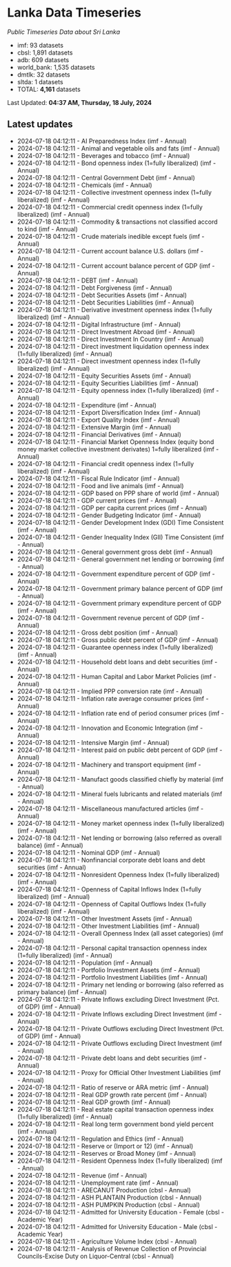 # Lanka Data Timeseries
*Public Timeseries Data about Sri Lanka*

* imf: 93 datasets
* cbsl: 1,891 datasets
* adb: 609 datasets
* world_bank: 1,535 datasets
* dmtlk: 32 datasets
* sltda: 1 datasets
* TOTAL: **4,161** datasets

Last Updated: **04:37 AM, Thursday, 18 July, 2024**

## Latest updates

* 2024-07-18 04:12:11 - AI Preparedness Index (imf - Annual)
* 2024-07-18 04:12:11 - Animal and vegetable oils and fats (imf - Annual)
* 2024-07-18 04:12:11 - Beverages and tobacco (imf - Annual)
* 2024-07-18 04:12:11 - Bond openness index (1=fully liberalized) (imf - Annual)
* 2024-07-18 04:12:11 - Central Government Debt (imf - Annual)
* 2024-07-18 04:12:11 - Chemicals (imf - Annual)
* 2024-07-18 04:12:11 - Collective investment openness index (1=fully liberalized) (imf - Annual)
* 2024-07-18 04:12:11 - Commercial credit openness index (1=fully liberalized) (imf - Annual)
* 2024-07-18 04:12:11 - Commodity & transactions not classified accord to kind (imf - Annual)
* 2024-07-18 04:12:11 - Crude materials inedible except fuels (imf - Annual)
* 2024-07-18 04:12:11 - Current account balance U.S. dollars (imf - Annual)
* 2024-07-18 04:12:11 - Current account balance percent of GDP (imf - Annual)
* 2024-07-18 04:12:11 - DEBT (imf - Annual)
* 2024-07-18 04:12:11 - Debt Forgiveness (imf - Annual)
* 2024-07-18 04:12:11 - Debt Securities Assets (imf - Annual)
* 2024-07-18 04:12:11 - Debt Securities Liabilities (imf - Annual)
* 2024-07-18 04:12:11 - Derivative investment openness index (1=fully liberalized) (imf - Annual)
* 2024-07-18 04:12:11 - Digital Infrastructure (imf - Annual)
* 2024-07-18 04:12:11 - Direct Investment Abroad (imf - Annual)
* 2024-07-18 04:12:11 - Direct Investment In Country (imf - Annual)
* 2024-07-18 04:12:11 - Direct investment liquidation openness index (1=fully liberalized) (imf - Annual)
* 2024-07-18 04:12:11 - Direct investment openness index (1=fully liberalized) (imf - Annual)
* 2024-07-18 04:12:11 - Equity Securities Assets (imf - Annual)
* 2024-07-18 04:12:11 - Equity Securities Liabilities (imf - Annual)
* 2024-07-18 04:12:11 - Equity openness index (1=fully liberalized) (imf - Annual)
* 2024-07-18 04:12:11 - Expenditure (imf - Annual)
* 2024-07-18 04:12:11 - Export Diversification Index (imf - Annual)
* 2024-07-18 04:12:11 - Export Quality Index (imf - Annual)
* 2024-07-18 04:12:11 - Extensive Margin (imf - Annual)
* 2024-07-18 04:12:11 - Financial Derivatives (imf - Annual)
* 2024-07-18 04:12:11 - Financial Market Openness Index (equity bond money market collective investment derivates) 1=fully liberalized (imf - Annual)
* 2024-07-18 04:12:11 - Financial credit openness index (1=fully liberalized) (imf - Annual)
* 2024-07-18 04:12:11 - Fiscal Rule Indicator (imf - Annual)
* 2024-07-18 04:12:11 - Food and live animals (imf - Annual)
* 2024-07-18 04:12:11 - GDP based on PPP share of world (imf - Annual)
* 2024-07-18 04:12:11 - GDP current prices (imf - Annual)
* 2024-07-18 04:12:11 - GDP per capita current prices (imf - Annual)
* 2024-07-18 04:12:11 - Gender Budgeting Indicator (imf - Annual)
* 2024-07-18 04:12:11 - Gender Development Index (GDI) Time Consistent (imf - Annual)
* 2024-07-18 04:12:11 - Gender Inequality Index (GII) Time Consistent (imf - Annual)
* 2024-07-18 04:12:11 - General government gross debt (imf - Annual)
* 2024-07-18 04:12:11 - General government net lending or borrowing (imf - Annual)
* 2024-07-18 04:12:11 - Government expenditure percent of GDP (imf - Annual)
* 2024-07-18 04:12:11 - Government primary balance percent of GDP (imf - Annual)
* 2024-07-18 04:12:11 - Government primary expenditure percent of GDP (imf - Annual)
* 2024-07-18 04:12:11 - Government revenue percent of GDP (imf - Annual)
* 2024-07-18 04:12:11 - Gross debt position (imf - Annual)
* 2024-07-18 04:12:11 - Gross public debt percent of GDP (imf - Annual)
* 2024-07-18 04:12:11 - Guarantee openness index (1=fully liberalized) (imf - Annual)
* 2024-07-18 04:12:11 - Household debt loans and debt securities (imf - Annual)
* 2024-07-18 04:12:11 - Human Capital and Labor Market Policies (imf - Annual)
* 2024-07-18 04:12:11 - Implied PPP conversion rate (imf - Annual)
* 2024-07-18 04:12:11 - Inflation rate average consumer prices (imf - Annual)
* 2024-07-18 04:12:11 - Inflation rate end of period consumer prices (imf - Annual)
* 2024-07-18 04:12:11 - Innovation and Economic Integration (imf - Annual)
* 2024-07-18 04:12:11 - Intensive Margin (imf - Annual)
* 2024-07-18 04:12:11 - Interest paid on public debt percent of GDP (imf - Annual)
* 2024-07-18 04:12:11 - Machinery and transport equipment (imf - Annual)
* 2024-07-18 04:12:11 - Manufact goods classified chiefly by material (imf - Annual)
* 2024-07-18 04:12:11 - Mineral fuels lubricants and related materials (imf - Annual)
* 2024-07-18 04:12:11 - Miscellaneous manufactured articles (imf - Annual)
* 2024-07-18 04:12:11 - Money market openness index (1=fully liberalized) (imf - Annual)
* 2024-07-18 04:12:11 - Net lending or borrowing (also referred as overall balance) (imf - Annual)
* 2024-07-18 04:12:11 - Nominal GDP (imf - Annual)
* 2024-07-18 04:12:11 - Nonfinancial corporate debt loans and debt securities (imf - Annual)
* 2024-07-18 04:12:11 - Nonresident Openness Index (1=fully liberalized) (imf - Annual)
* 2024-07-18 04:12:11 - Openness of Capital Inflows Index (1=fully liberalized) (imf - Annual)
* 2024-07-18 04:12:11 - Openness of Capital Outflows Index (1=fully liberalized) (imf - Annual)
* 2024-07-18 04:12:11 - Other Investment Assets (imf - Annual)
* 2024-07-18 04:12:11 - Other Investment Liabilities (imf - Annual)
* 2024-07-18 04:12:11 - Overall Openness Index (all asset categories) (imf - Annual)
* 2024-07-18 04:12:11 - Personal capital transaction openness index (1=fully liberalized) (imf - Annual)
* 2024-07-18 04:12:11 - Population (imf - Annual)
* 2024-07-18 04:12:11 - Portfolio Investment Assets (imf - Annual)
* 2024-07-18 04:12:11 - Portfolio Investment Liabilities (imf - Annual)
* 2024-07-18 04:12:11 - Primary net lending or borrowing (also referred as primary balance) (imf - Annual)
* 2024-07-18 04:12:11 - Private Inflows excluding Direct Investment (Pct. of GDP) (imf - Annual)
* 2024-07-18 04:12:11 - Private Inflows excluding Direct Investment (imf - Annual)
* 2024-07-18 04:12:11 - Private Outflows excluding Direct Investment (Pct. of GDP) (imf - Annual)
* 2024-07-18 04:12:11 - Private Outflows excluding Direct Investment (imf - Annual)
* 2024-07-18 04:12:11 - Private debt loans and debt securities (imf - Annual)
* 2024-07-18 04:12:11 - Proxy for Official Other Investment Liabilities (imf - Annual)
* 2024-07-18 04:12:11 - Ratio of reserve or ARA metric (imf - Annual)
* 2024-07-18 04:12:11 - Real GDP growth rate percent (imf - Annual)
* 2024-07-18 04:12:11 - Real GDP growth (imf - Annual)
* 2024-07-18 04:12:11 - Real estate capital transaction openness index (1=fully liberalized) (imf - Annual)
* 2024-07-18 04:12:11 - Real long term government bond yield percent (imf - Annual)
* 2024-07-18 04:12:11 - Regulation and Ethics (imf - Annual)
* 2024-07-18 04:12:11 - Reserve or (Import or 12) (imf - Annual)
* 2024-07-18 04:12:11 - Reserves or Broad Money (imf - Annual)
* 2024-07-18 04:12:11 - Resident Openness Index (1=fully liberalized) (imf - Annual)
* 2024-07-18 04:12:11 - Revenue (imf - Annual)
* 2024-07-18 04:12:11 - Unemployment rate (imf - Annual)
* 2024-07-18 04:12:11 - ARECANUT Production (cbsl - Annual)
* 2024-07-18 04:12:11 - ASH PLANTAIN Production (cbsl - Annual)
* 2024-07-18 04:12:11 - ASH PUMPKIN Production (cbsl - Annual)
* 2024-07-18 04:12:11 - Admitted for University Education - Female (cbsl - Academic Year)
* 2024-07-18 04:12:11 - Admitted for University Education - Male (cbsl - Academic Year)
* 2024-07-18 04:12:11 - Agriculture Volume Index (cbsl - Annual)
* 2024-07-18 04:12:11 - Analysis of Revenue Collection of Provincial Councils-Excise Duty on Liquor-Central (cbsl - Annual)